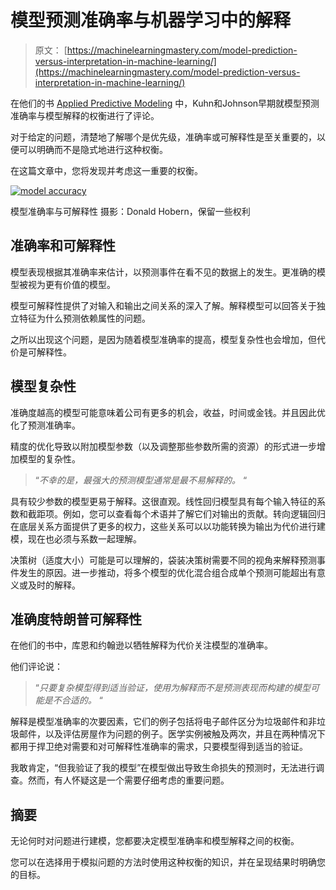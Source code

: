 # 模型预测准确率与机器学习中的解释

> 原文： [https://machinelearningmastery.com/model-prediction-versus-interpretation-in-machine-learning/](https://machinelearningmastery.com/model-prediction-versus-interpretation-in-machine-learning/)

在他们的书 [Applied Predictive Modeling](http://www.amazon.com/dp/1461468485?tag=inspiredalgor-20) 中，Kuhn和Johnson早期就模型预测准确率与模型解释的权衡进行了评论。

对于给定的问题，清楚地了解哪个是优先级，准确率或可解释性是至关重要的，以便可以明确而不是隐式地进行这种权衡。

在这篇文章中，您将发现并考虑这一重要的权衡。

[![model accuracy](img/89023cffaa133151ce41aa191077b5ce.jpg)](https://3qeqpr26caki16dnhd19sv6by6v-wpengine.netdna-ssl.com/wp-content/uploads/2014/07/model-accuracy.jpg)

模型准确率与可解释性
摄影：Donald Hobern，保留一些权利

## 准确率和可解释性

模型表现根据其准确率来估计，以预测事件在看不见的数据上的发生。更准确的模型被视为更有价值的模型。

模型可解释性提供了对输入和输出之间关系的深入了解。解释模型可以回答关于独立特征为什么预测依赖属性的问题。

之所以出现这个问题，是因为随着模型准确率的提高，模型复杂性也会增加，但代价是可解释性。

## 模型复杂性

准确度越高的模型可能意味着公司有更多的机会，收益，时间或金钱。并且因此优化了预测准确率。

精度的优化导致以附加模型参数（以及调整那些参数所需的资源）的形式进一步增加模型的复杂性。

> “_不幸的是，最强大的预测模型通常是最不易解释的。_ “

具有较少参数的模型更易于解释。这很直观。线性回归模型具有每个输入特征的系数和截距项。例如，您可以查看每个术语并了解它们对输出的贡献。转向逻辑回归在底层关系方面提供了更多的权力，这些关系可以以功能转换为输出为代价进行建模，现在也必须与系数一起理解。

决策树（适度大小）可能是可以理解的，袋装决策树需要不同的视角来解释预测事件发生的原因。进一步推动，将多个模型的优化混合组合成单个预测可能超出有意义或及时的解释。

## 准确度特朗普可解释性

在他们的书中，库恩和约翰逊以牺牲解释为代价关注模型的准确率。

他们评论说：

> “_只要复杂模型得到适当验证，使用为解释而不是预测表现而构建的模型可能是不合适的。_ “

解释是模型准确率的次要因素，它们的例子包括将电子邮件区分为垃圾邮件和非垃圾邮件，以及评估房屋作为问题的例子。医学实例被触及两次，并且在两种情况下都用于捍卫绝对需要和对可解释性准确率的需求，只要模型得到适当的验证。

我敢肯定，“但我验证了我的模型”在模型做出导致生命损失的预测时，无法进行调查。然而，有人怀疑这是一个需要仔细考虑的重要问题。

## 摘要

无论何时对问题进行建模，您都要决定模型准确率和模型解释之间的权衡。

您可以在选择用于模拟问题的方法时使用这种权衡的知识，并在呈现结果时明确您的目标。
